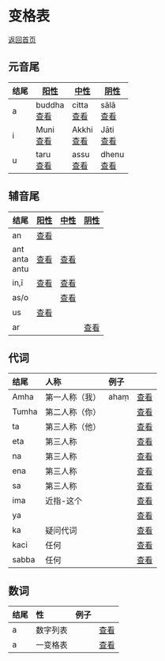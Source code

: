 # 变格表

[返回首页](../summary.md)

## 元音尾

| 结尾 | [阳性](masculine.md) | [中性](neutral.md) |[阴性](feminine.md)|
| - | - | - |-|
| a |buddha<br>[查看](a-masculine.md)|citta<br>[查看](a-neutral.md)|sālā<br>[查看](a-feminine.md)|
| i |Muni<br>[查看](i-masculine.md)|Akkhi<br>[查看](i-neutral.md)|Jāti<br>[查看](i-feminine.md)|
| u |taru<br>[查看](u-masculine.md)|assu<br>[查看](u-neutral.md)|dhenu<br>[查看](u-feminine.md)|

## 辅音尾	

| 结尾 |[阳性](masculine.md)|[中性](neutral.md)|[阴性](feminine.md)|
| ---------- | ------------- | -------- |-------- |
| an |[查看](an-masculine.md)|
| ant<br>anta<br>antu |[查看](ant-masculine.md)|[查看](ant-neutral.md)||
| in,ī |[查看](in-masculine.md)|[查看](in-neutral.md)||
| as/o ||[查看](as-neutral.md)||
| us |[查看](us.md)|     ||
| ar ||     |[查看](ar.md)|


## 代词

| 结尾 | 人称 | 例子 |  |
| :--- | :--- | :--- | :--- |
| Amha | 第一人称（我） | ahaṃ | [查看](amha.md) |
| Tumha | 第二人称（你） |  | [查看](a-masculine.md) |
| ta | 第三人称（他） |  | [查看](a-masculine.md) |
| eta | 第三人称 |  | [查看](a-masculine.md) |
| na | 第三人称 |  | [查看](a-masculine.md) |
| ena | 第三人称 |  | [查看](a-masculine.md) |
| sa | 第三人称 |  | [查看](a-masculine.md) |
| ima | 近指-这个 |  | [查看](ima.md) |
| ya |  |  | [查看](a-masculine.md) |
| ka | 疑问代词 |  | [查看](a-masculine.md) |
| kaci | 任何 |  | [查看](a-masculine.md) |
| sabba | 任何 |  | [查看](a-masculine.md) |

## 数词

| 结尾 | 性 | 例子 |  |
| :--- | :--- | :--- | :--- |
| a | 数字列表 |  | [查看](a-masculine.md) |
| a | 一变格表 |  | [查看](a-masculine.md) |

